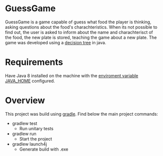 # GuessGame

GuessGame is a game capable of guess what food the player is thinking, asking questions about the food's charachteristics. 
When its not possible to find out, the user is asked to inform about the name and charachterisct of the food, the new plate is stored, teaching the game about a new plate.
The game was developed using a [decision tree](https://en.wikipedia.org/wiki/Decision_tree) in java.

# Requirements
Have Java 8 installed on the machine with the [enviroment variable JAVA_HOME](https://confluence.atlassian.com/confbr1/configurando-a-variavel-java_home-no-windows-933709538.html) configured.

# Overview

This project was build using [gradle](https://gradle.org/). Find below the main project commands:

- gradlew test
  - Run unitary tests
- gradlew run
  - Start the project
- gradlew launch4j
  - Generate build with .exe
